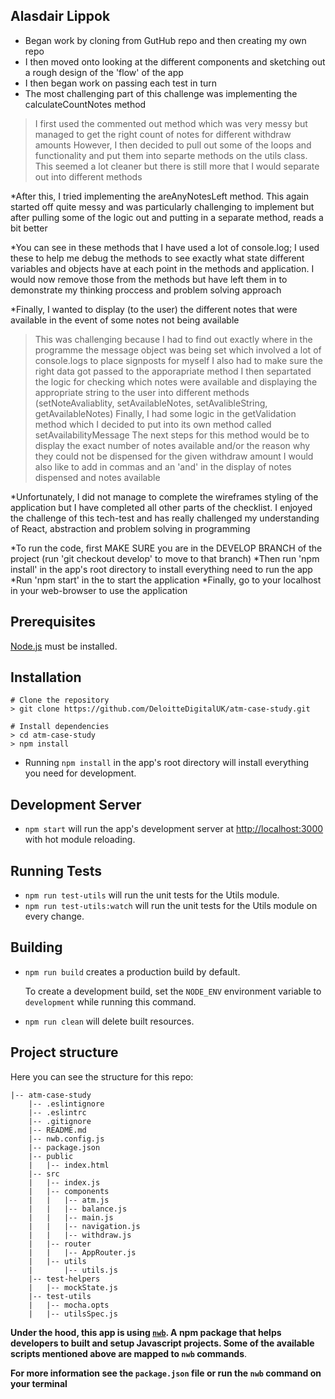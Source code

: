 ## Alasdair Lippok

* Began work by cloning from GutHub repo and then creating my own repo
* I then moved onto looking at the different components and sketching out a rough design of the 'flow' of the app
* I then began work on passing each test in turn
* The most challenging part of this challenge was implementing the calculateCountNotes method
> I first used the commented out method which was very messy but managed to get the right count of notes for different withdraw amounts
> However, I then decided to pull out some of the loops and functionality and put them into separte methods on the utils class. 
> This seemed a lot cleaner but there is still more that I would separate out into different methods

*After this, I tried implementing the areAnyNotesLeft method. This again started off quite messy and was particularly challenging to implement but after pulling some of the logic out and putting in a separate method, reads a bit better

*You can see in these methods that I have used a lot of console.log; I used these to help me debug the methods to see exactly what state different variables and objects have at each point in the methods and application. I would now remove those from the methods but have left them in to demonstrate my thinking proccess and problem solving approach

*Finally, I wanted to display (to the user) the different notes that were available in the event of some notes not being available
> This was challenging because I had to find out exactly where in the programme the message object was being set which involved a lot of console.logs to place signposts for myself
>I also had to make sure the right data got passed to the apporapriate method
>I then separtated the logic for checking which notes were available and displaying the appropriate string to the user into different methods (setNoteAvaliablity, setAvailableNotes, setAvalibleString, getAvailableNotes)
>Finally, I had some logic in the getValidation method which I decided to put into its own method called setAvailabilityMessage
>The next steps for this method would be to display the exact number of notes available and/or the reason why they could not be dispensed for the given withdraw amount
>I would also like to add in commas and an 'and' in the display of notes dispensed and notes available

*Unfortunately, I did not manage to complete the wireframes styling of the application but I have completed all other parts of the checklist. I enjoyed the challenge of this tech-test and has really challenged my understanding of React, abstraction and problem solving in programming

*To run the code, first MAKE SURE you are in the DEVELOP BRANCH of the project (run 'git checkout develop' to move to that branch)
*Then run 'npm install' in the app's root directory to install everything need to run the app
*Run 'npm start' in the to start the application
*Finally, go to your localhost in your web-browser to use the application


## Prerequisites

[Node.js](http://nodejs.org/) must be installed.

## Installation

```shell
# Clone the repository
> git clone https://github.com/DeloitteDigitalUK/atm-case-study.git

# Install dependencies
> cd atm-case-study
> npm install
```
* Running `npm install` in the app's root directory will install everything you need for development.

## Development Server

* `npm start` will run the app's development server at [http://localhost:3000](http://localhost:3000) with hot module reloading.

## Running Tests

* `npm run test-utils` will run the unit tests for the Utils module.
* `npm run test-utils:watch` will run the unit tests for the Utils module on every change.


## Building

* `npm run build` creates a production build by default.

   To create a development build, set the `NODE_ENV` environment variable to `development` while running this command.

* `npm run clean` will delete built resources.

## Project structure

Here you can see the structure for this repo:

```
|-- atm-case-study
    |-- .eslintignore
    |-- .eslintrc
    |-- .gitignore
    |-- README.md
    |-- nwb.config.js
    |-- package.json
    |-- public
    |   |-- index.html
    |-- src
    |   |-- index.js
    |   |-- components
    |   |   |-- atm.js
    |   |   |-- balance.js
    |   |   |-- main.js
    |   |   |-- navigation.js
    |   |   |-- withdraw.js
    |   |-- router
    |   |   |-- AppRouter.js
    |   |-- utils
    |       |-- utils.js
    |-- test-helpers
    |   |-- mockState.js
    |-- test-utils
    |   |-- mocha.opts
    |   |-- utilsSpec.js
```

**Under the hood, this app is using [`nwb`](https://github.com/insin/nwb). A npm package that helps developers to built and setup Javascript projects. Some of the available scripts mentioned above are mapped to `nwb` commands**.

**For more information see the `package.json` file or run the `nwb` command on your terminal**


